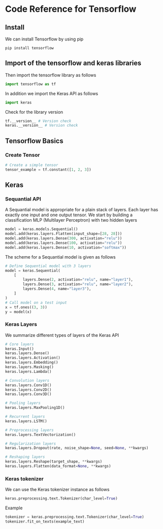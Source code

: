 # Code Reference for Tensorflow
## Install
We can install Tensorflow by using pip
```Shell
pip install tensorflow
```
## Import of the tensorflow and keras libraries
Then import the tensorflow library as follows
```Python
import tensorflow as tf
```
In addition we import the Keras API as follows
```Python
import keras
```
Check for the library version
```Python
tf.__version__ # Version check
keras.__version__ # Version check
```
## Tensorflow Basics
### Create Tensor
```Python
# Create a simple tensor
tensor_example = tf.constant([1, 2, 3])
```
## Keras
### Sequantial API
A Sequantial model is appropriate for a plain stack of layers. Each layer has exactly one input and one output tensor. We start by building a classification MLP (Multilayer Perceptron) with two hidden layers
```Python
model = keras.models.Sequential()
model.add(keras.layers.Flatten(input_shape=[28, 28]))
model.add(keras.layers.Dense(300, activation="relu"))
model.add(keras.layers.Dense(100, activation="relu"))
model.add(keras.layers.Dense(10, activation="softmax"))
```


The scheme for a Sequantial model is given as follows
```Python
# Define Sequential model with 3 layers
model = keras.Sequential(
    [
        layers.Dense(2, activation="relu", name="layer1"),
        layers.Dense(3, activation="relu", name="layer2"),
        layers.Dense(4, name="layer3"),
    ]
)
# Call model on a test input
x = tf.ones((3, 3))
y = model(x)
```
### Keras Layers
We summarize different types of layers of the Keras API
```Python
# Core layers
keras.Input()
keras.layers.Dense()
keras.layers.Activation()
keras.layers.Embedding()
keras.layers.Masking()
keras.layers.Lambda()

# Convolution layers
keras.layers.Conv1D()
keras.layers.Conv2D()
keras.layers.Conv3D()

# Pooling layers
keras.layers.MaxPooling1D()

# Recurrent layers
keras.layers.LSTM()

# Preprocessing layers
keras.layers.TextVectorization()

# Regularization layers
keras.layers.Dropout(rate, noise_shape=None, seed=None, **kwargs)

# Reshaping layers
keras.layers.Reshape(target_shape, **kwargs)
keras.layers.Flatten(data_format=None, **kwargs)
```

### Keras tokenizer
We can use the Keras tokenizer instance as follows
```Python
keras.preprocessing.text.Tokenizer(char_level=True)
```
Example
```Python
tokenizer = keras.preprocessing.text.Tokenizer(char_level=True)
tokenizer.fit_on_texts(example_text)
```
```Python
```
```Python
```
```Python
```
```Python
```
```Python
```

```Python
```

```Python
```
